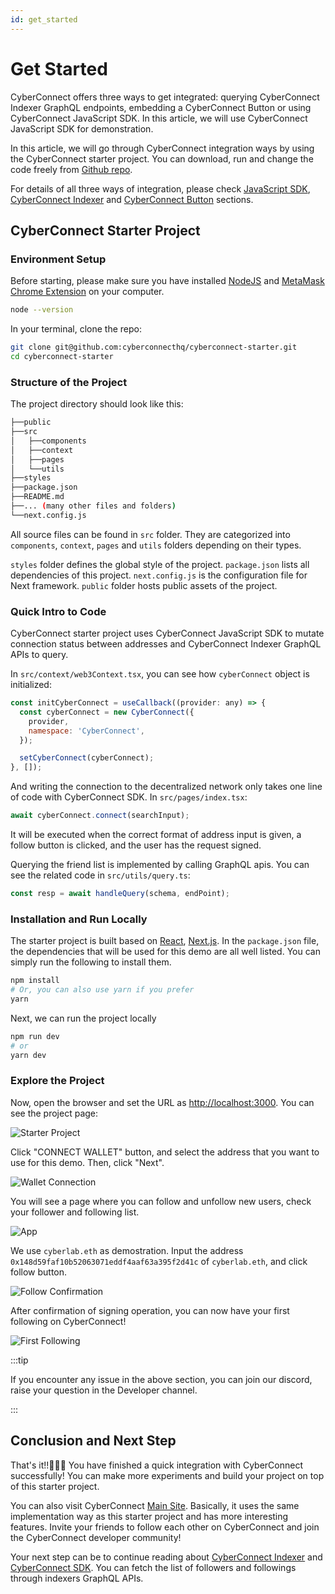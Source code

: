 ```yaml
---
id: get_started
---
```

# Get Started

CyberConnect offers three ways to get integrated: querying CyberConnect Indexer GraphQL endpoints, embedding a CyberConnect Button or using CyberConnect JavaScript SDK. In this article, we will use CyberConnect JavaScript SDK for demonstration. 

In this article, we will go through CyberConnect integration ways by using the CyberConnect starter project. You can download, run and change the code freely from [Github repo](https://github.com/cyberconnecthq/cyberconnect-starter).

For details of all three ways of integration, please check [JavaScript SDK](./Apis/installation), [CyberConnect Indexer](./Apis/about_indexer) and [CyberConnect Button](./Apis/follow_button) sections.

## CyberConnect Starter Project

### Environment Setup

Before starting, please make sure you have installed [NodeJS](https://nodejs.org/en/) and [MetaMask Chrome Extension](https://metamask.io/) on your computer.

```bash
node --version
```

In your terminal, clone the repo:

```bash
git clone git@github.com:cyberconnecthq/cyberconnect-starter.git
cd cyberconnect-starter
```

### Structure of the Project

The project directory should look like this:
```bash
├──public
├──src
│   ├──components
│   ├──context
│   ├──pages
│   └──utils
├──styles
├──package.json
├──README.md
├──... (many other files and folders)
└──next.config.js
```

All source files can be found in `src` folder. They are categorized into `components`, `context`, `pages` and `utils` folders depending on their types.

`styles` folder defines the global style of the project. `package.json` lists all dependencies of this project. `next.config.js` is the configuration file for Next framework. `public` folder hosts public assets of the project.

### Quick Intro to Code

CyberConnect starter project uses CyberConnect JavaScript SDK to mutate connection status between addresses and CyberConnect Indexer GraphQL APIs to query.

In `src/context/web3Context.tsx`, you can see how `cyberConnect` object is initialized:

```js
const initCyberConnect = useCallback((provider: any) => {
  const cyberConnect = new CyberConnect({
    provider,
    namespace: 'CyberConnect',
  });

  setCyberConnect(cyberConnect);
}, []);
```

And writing the connection to the decentralized network only takes one line of code with CyberConnect SDK. In `src/pages/index.tsx`:

```js
await cyberConnect.connect(searchInput);
```

It will be executed when the correct format of address input is given, a follow button is clicked, and the user has the request signed.

Querying the friend list is implemented by calling GraphQL apis. You can see the related code in `src/utils/query.ts`:

```js
const resp = await handleQuery(schema, endPoint);
```
### Installation and Run Locally

The starter project is built based on [React](https://reactjs.org/), [Next.js](https://nextjs.org/). In the `package.json` file, the dependencies that will be used for this demo are all well listed. You can simply run the following to install them.

```bash
npm install
# Or, you can also use yarn if you prefer
yarn
```

Next, we can run the project locally 

```bash
npm run dev
# or
yarn dev
```

### Explore the Project

Now, open the browser and set the URL as [http://localhost:3000](http://localhost:3000). You can see the project page:

![Starter Project](../static/img/tutorial/starter_started.png)

Click "CONNECT WALLET" button, and select the address that you want to use for this demo. Then, click "Next". 

![Wallet Connection](../static/img/tutorial/connect_wallet.png)

You will see a page where you can follow and unfollow new users, check your follower and following list. 

![App](../static/img/tutorial/app.png)

We use `cyberlab.eth` as demostration. Input the address `0x148d59faf10b52063071eddf4aaf63a395f2d41c` of `cyberlab.eth`, and click follow button. 

![Follow Confirmation](../static/img/tutorial/confirm.png)

After confirmation of signing operation, you can now have your first following on CyberConnect!

![First Following](../static/img/tutorial/first_following.png)

:::tip

If you encounter any issue in the above section, you can join our discord, raise your question in the Developer channel. 

:::

## Conclusion and Next Step

That's it!!👏👏👏  You have finished a quick integration with CyberConnect successfully! You can make more experiments and build your project on top of this starter project. 

You can also visit CyberConnect [Main Site](https://app.cyberconnect.me). Basically, it uses the same implementation way as this starter project and has more interesting features. Invite your friends to follow each other on CyberConnect and join the CyberConnect developer community!

Your next step can be to continue reading about [CyberConnect Indexer](./Apis/about_indexer) and [CyberConnect SDK](./Apis/installation). You can fetch the list of followers and followings through indexers GraphQL APIs. 

